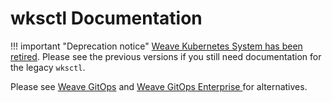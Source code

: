 # wksctl Documentation

!!! important "Deprecation notice"
    [Weave Kubernetes System has been retired](https://eol.weave.works/).
    Please see the previous versions if you still need documentation for the
    legacy `wksctl`.

Please see [Weave GitOps](https://www.weave.works/product/gitops/) and [ Weave GitOps Enterprise ](https://www.weave.works/product/gitops-enterprise/) for alternatives.
